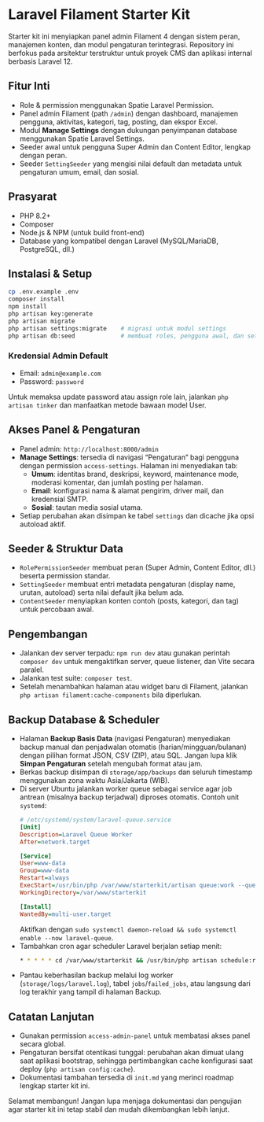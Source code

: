 # Laravel Filament Starter Kit

Starter kit ini menyiapkan panel admin Filament 4 dengan sistem peran, manajemen konten, dan modul pengaturan terintegrasi. Repository ini berfokus pada arsitektur terstruktur untuk proyek CMS dan aplikasi internal berbasis Laravel 12.

## Fitur Inti
- Role & permission menggunakan Spatie Laravel Permission.
- Panel admin Filament (path `/admin`) dengan dashboard, manajemen pengguna, aktivitas, kategori, tag, posting, dan ekspor Excel.
- Modul **Manage Settings** dengan dukungan penyimpanan database menggunakan Spatie Laravel Settings.
- Seeder awal untuk pengguna Super Admin dan Content Editor, lengkap dengan peran.
- Seeder `SettingSeeder` yang mengisi nilai default dan metadata untuk pengaturan umum, email, dan sosial.

## Prasyarat
- PHP 8.2+
- Composer
- Node.js & NPM (untuk build front-end)
- Database yang kompatibel dengan Laravel (MySQL/MariaDB, PostgreSQL, dll.)

## Instalasi & Setup
```bash
cp .env.example .env
composer install
npm install
php artisan key:generate
php artisan migrate
php artisan settings:migrate    # migrasi untuk modul settings
php artisan db:seed             # membuat roles, pengguna awal, dan settings default
```

### Kredensial Admin Default
- Email: `admin@example.com`
- Password: `password`

Untuk memaksa update password atau assign role lain, jalankan `php artisan tinker` dan manfaatkan metode bawaan model User.

## Akses Panel & Pengaturan
- Panel admin: `http://localhost:8000/admin`
- **Manage Settings**: tersedia di navigasi “Pengaturan” bagi pengguna dengan permission `access-settings`. Halaman ini menyediakan tab:
  - **Umum**: identitas brand, deskripsi, keyword, maintenance mode, moderasi komentar, dan jumlah posting per halaman.
  - **Email**: konfigurasi nama & alamat pengirim, driver mail, dan kredensial SMTP.
  - **Sosial**: tautan media sosial utama.
- Setiap perubahan akan disimpan ke tabel `settings` dan dicache jika opsi autoload aktif.

## Seeder & Struktur Data
- `RolePermissionSeeder` membuat peran (Super Admin, Content Editor, dll.) beserta permission standar.
- `SettingSeeder` membuat entri metadata pengaturan (display name, urutan, autoload) serta nilai default jika belum ada.
- `ContentSeeder` menyiapkan konten contoh (posts, kategori, dan tag) untuk percobaan awal.

## Pengembangan
- Jalankan dev server terpadu: `npm run dev` atau gunakan perintah `composer dev` untuk mengaktifkan server, queue listener, dan Vite secara paralel.
- Jalankan test suite: `composer test`.
- Setelah menambahkan halaman atau widget baru di Filament, jalankan `php artisan filament:cache-components` bila diperlukan.

## Backup Database & Scheduler
- Halaman **Backup Basis Data** (navigasi Pengaturan) menyediakan backup manual dan penjadwalan otomatis (harian/mingguan/bulanan) dengan pilihan format JSON, CSV (ZIP), atau SQL. Jangan lupa klik **Simpan Pengaturan** setelah mengubah format atau jam.
- Berkas backup disimpan di `storage/app/backups` dan seluruh timestamp menggunakan zona waktu Asia/Jakarta (WIB).
- Di server Ubuntu jalankan worker queue sebagai service agar job antrean (misalnya backup terjadwal) diproses otomatis. Contoh unit `systemd`:
  ```ini
  # /etc/systemd/system/laravel-queue.service
  [Unit]
  Description=Laravel Queue Worker
  After=network.target

  [Service]
  User=www-data
  Group=www-data
  Restart=always
  ExecStart=/usr/bin/php /var/www/starterkit/artisan queue:work --queue=default --tries=1 --sleep=1
  WorkingDirectory=/var/www/starterkit

  [Install]
  WantedBy=multi-user.target
  ```
  Aktifkan dengan `sudo systemctl daemon-reload && sudo systemctl enable --now laravel-queue`.
- Tambahkan cron agar scheduler Laravel berjalan setiap menit:
  ```bash
  * * * * * cd /var/www/starterkit && /usr/bin/php artisan schedule:run >> /dev/null 2>&1
  ```
- Pantau keberhasilan backup melalui log worker (`storage/logs/laravel.log`), tabel `jobs`/`failed_jobs`, atau langsung dari log terakhir yang tampil di halaman Backup.

## Catatan Lanjutan
- Gunakan permission `access-admin-panel` untuk membatasi akses panel secara global.
- Pengaturan bersifat otentikasi tunggal: perubahan akan dimuat ulang saat aplikasi bootstrap, sehingga pertimbangkan cache konfigurasi saat deploy (`php artisan config:cache`).
- Dokumentasi tambahan tersedia di `init.md` yang merinci roadmap lengkap starter kit ini.

Selamat membangun! Jangan lupa menjaga dokumentasi dan pengujian agar starter kit ini tetap stabil dan mudah dikembangkan lebih lanjut.
